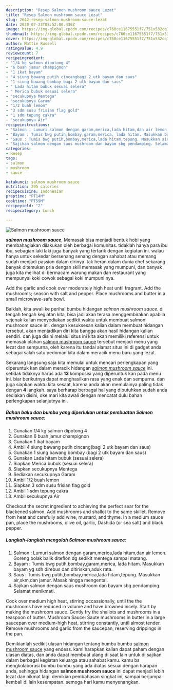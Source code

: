 ```yaml
---
description: "Resep Salmon mushroom sauce Lezat"
title: "Resep Salmon mushroom sauce Lezat"
slug: 2642-resep-salmon-mushroom-sauce-lezat
date: 2020-07-23T08:52:00.436Z
image: https://img-global.cpcdn.com/recipes/c760ce11675551f7/751x532cq70/salmon-mushroom-sauce-foto-resep-utama.jpg
thumbnail: https://img-global.cpcdn.com/recipes/c760ce11675551f7/751x532cq70/salmon-mushroom-sauce-foto-resep-utama.jpg
cover: https://img-global.cpcdn.com/recipes/c760ce11675551f7/751x532cq70/salmon-mushroom-sauce-foto-resep-utama.jpg
author: Mattie Russell
ratingvalue: 4.9
reviewcount: 7
recipeingredient:
- "1/4 kg salmon dipotong 4"
- "6 buah jamur champignon"
- "1 ikat bayam"
- "4 siung bawang putih cincangbagi 2 utk bayam dan saus"
- "1 siung bawang bombay bagi 2 utk bayam dan saus"
- " Lada hitam bubuk sesuai selera"
- " Merica bubuk sesuai selera"
- "secukupnya Mentega"
- "secukupnya Garam"
- "1/2 buah lemon"
- "3 sdm susu frisian flag gold"
- "1 sdm tepung cakra"
- "secukupnya Air"
recipeinstructions:
- "Salmon : Lumuri salmon dengan garam,merica,lada hitam,dan air lemon. Goreng bolak balik diteflon dg sedikit mentega sampai matang."
- "Bayam : Tumis bwg putih,bombay,garam,merica, lada hitam. Masukkan bayam yg sdh direbus dan ditiriskan,aduk rata."
- "Saus : Tumis bwg putih,bombay,merica,lada hitam,tepung. Masukkan air,skm,dan jamur. Masak hingga mengental."
- "Sajikan salmon dengan saus mushroom dan bayam sbg pendamping. Selamat menikmati."
categories:
- Resep
tags:
- salmon
- mushroom
- sauce

katakunci: salmon mushroom sauce 
nutrition: 295 calories
recipecuisine: Indonesian
preptime: "PT14M"
cooktime: "PT59M"
recipeyield: "2"
recipecategory: Lunch

---
```



![Salmon mushroom sauce](https://img-global.cpcdn.com/recipes/c760ce11675551f7/751x532cq70/salmon-mushroom-sauce-foto-resep-utama.jpg)

<b><i>salmon mushroom sauce</i></b>, Memasak bisa menjadi bentuk hobi yang membahagiakan dilakukan oleh berbagai komunitas. tidaklah hanya para ibu ibu, sebagian laki laki juga banyak yang tertarik dengan kegiatan ini. walau hanya untuk sekedar bersenang senang dengan sahabat atau memang sudah menjadi passion dalam dirinya. tak heran dalam dunia chef sekarang banyak ditemukan pria dengan skill memasak yang mumpuni, dan banyak juga kita melihat di bermacam warung makan dan restaurant yang mempunyai koki cowok sebagai koki mumpuni nya.

Add the garlic and cook over moderately high heat until fragrant. Add the mushrooms; season with salt and pepper. Place mushrooms and butter in a small microwave-safe bowl.

Baiklah, kita awali ke perihal bumbu hidangan <i>salmon mushroom sauce</i>. di tengah tengah kegiatan kita, bisa jadi akan terasa menggembirakan apabila sejenak kalian menyediakan sedikit waktu untuk membuat salmon mushroom sauce ini. dengan kesuksesan kalian dalam membuat hidangan tersebut, akan menjadikan diri kita bangga akan hasil hidangan kalian sendiri. dan juga disini melalui situs ini kita akan memiliki referensi untuk memasak olahan <u>salmon mushroom sauce</u> tersebut menjadi menu yang lezat dan sempurna, oleh karena itu tandai alamat situs ini di gadget anda sebagai salah satu pedoman kita dalam meracik menu baru yang lezat.


Sekarang langsung saja kita memulai untuk mencari perlengkapan yang diperuntuk kan dalam meracik hidangan <u><i>salmon mushroom sauce</i></u> ini. setidak tidaknya harus ada <b>13</b> komposisi yang diperuntuk kan pada menu ini. biar berikutnya dapat menghasilkan rasa yang enak dan sempurna. dan juga siapkan waktu kita sesaat, karena anda akan memulainya paling tidak dengan <b>4</b> langkah. saya berharap berbagai hal yang dibutuhkan sudah anda sediakan disini, oke mari kita awali dengan mencatat dulu bahan perlengkapan selanjutnya ini.

<!--inarticleads1-->

##### Bahan baku dan bumbu yang diperlukan untuk pembuatan Salmon mushroom sauce:

1. Gunakan 1/4 kg salmon dipotong 4
1. Gunakan 6 buah jamur champignon
1. Gunakan 1 ikat bayam
1. Ambil 4 siung bawang putih cincang(bagi 2 utk bayam dan saus)
1. Gunakan 1 siung bawang bombay (bagi 2 utk bayam dan saus)
1. Gunakan  Lada hitam bubuk (sesuai selera)
1. Siapkan  Merica bubuk (sesuai selera)
1. Siapkan secukupnya Mentega
1. Sediakan secukupnya Garam
1. Ambil 1/2 buah lemon
1. Siapkan 3 sdm susu frisian flag gold
1. Ambil 1 sdm tepung cakra
1. Ambil secukupnya Air


Checkout the secret ingredient to achieving the perfect sear for the blackened salmon. Add mushrooms and shallot to the same skillet. Remove from heat and carefully add wine, mustard, and thyme. In a medium sauce pan, place the mushrooms, olive oil, garlic, Dashida (or sea salt) and black pepper. 

<!--inarticleads2-->

##### Langkah-langkah mengolah Salmon mushroom sauce:

1. Salmon : Lumuri salmon dengan garam,merica,lada hitam,dan air lemon. Goreng bolak balik diteflon dg sedikit mentega sampai matang.
1. Bayam : Tumis bwg putih,bombay,garam,merica, lada hitam. Masukkan bayam yg sdh direbus dan ditiriskan,aduk rata.
1. Saus : Tumis bwg putih,bombay,merica,lada hitam,tepung. Masukkan air,skm,dan jamur. Masak hingga mengental.
1. Sajikan salmon dengan saus mushroom dan bayam sbg pendamping. Selamat menikmati.


Cook over medium high heat, stirring occassionally, until the the mushrooms have reduced in volume and have browned nicely. Start by making the mushroom sauce. Gently fry the shallots and mushrooms in a teaspoon of butter. Mushroom Sauce: Saute mushrooms in butter in a large saucepan over medium-high heat, stirring constantly, until almost tender. Remove mushrooms and garlic from the saucepan, reserving drippings in the pan. 

Demikianlah sedikit ulasan hidangan tentang bumbu bumbu <u>salmon mushroom sauce</u> yang endess. kami harapkan kalian dapat paham dengan ulasan diatas, dan anda dapat membuat ulang di saat lain untuk di sajikan dalam berbagai kegiatan keluarga atau sahabat kamu. kamu bs mengkolaborasi bumbu bumbu yang ada diatas sesuai dengan harapan anda, sehingga hidangan <b>salmon mushroom sauce</b> ini dapat menjadi lebih lezat dan nikmat lagi. demikian pembahasan singkat ini, sampai berjumpa kembali di lain kesempatan. semoga hari kamu menyenangkan.
